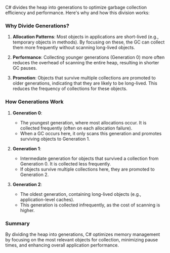 C# divides the heap into generations to optimize garbage collection efficiency and performance. Here's why and how this division works:

### Why Divide Generations?

1. **Allocation Patterns**: Most objects in applications are short-lived (e.g., temporary objects in methods). By focusing on these, the GC can collect them more frequently without scanning long-lived objects.

2. **Performance**: Collecting younger generations (Generation 0) more often reduces the overhead of scanning the entire heap, resulting in shorter GC pauses.

3. **Promotion**: Objects that survive multiple collections are promoted to older generations, indicating that they are likely to be long-lived. This reduces the frequency of collections for these objects.

### How Generations Work

1. **Generation 0**: 
   - The youngest generation, where most allocations occur. It is collected frequently (often on each allocation failure).
   - When a GC occurs here, it only scans this generation and promotes surviving objects to Generation 1.

2. **Generation 1**: 
   - Intermediate generation for objects that survived a collection from Generation 0. It is collected less frequently.
   - If objects survive multiple collections here, they are promoted to Generation 2.

3. **Generation 2**: 
   - The oldest generation, containing long-lived objects (e.g., application-level caches).
   - This generation is collected infrequently, as the cost of scanning is higher.

### Summary

By dividing the heap into generations, C# optimizes memory management by focusing on the most relevant objects for collection, minimizing pause times, and enhancing overall application performance.